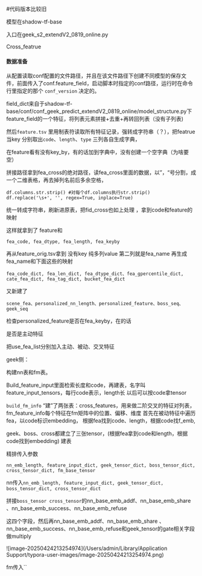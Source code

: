 #代码版本比较旧 

模型在shadow-tf-base 

入口在geek_s2_extendV2_0819_online.py



Cross_featrue



#### 数据准备

从配置读取conf配置的文件路径，并且在该文件路径下创建不同模型的保存文件，前面传入了conf.feature_field，启动脚本时指定的conf路径，运行时在命令行里指定的那个 `conf_version` 决定的。

field_dict来自于shadow-tf-base/conf/conf_geek_predict_extendV2_0819_online/model_structure.py下 feature_field的一个特征，将列表元素拼接+去重+再转回列表（没有子列表)

然后`feature.tsv` 里用制表符读取所有特征记录，强转成字符串（？），把featrue当key  分别取出`code`、`length`、`type` 三列各自生成字典，

在feature看有没有key_by，有的话加到字典中，没有创建一个空字典（为啥要空）

拼接路径拿到fea_cross的绝对路径，读fea_cross里面的数据，以”，“号分割，成一个二维表格，再去掉列名前后多余空格，

```
df.columns.str.strip() #对每个df.columns执行str.strip()
df.replace('\s+', '', regex=True, inplace=True)
```

统一转成字符串，刷新进原表，把fid_cross也如上处理 ，拿到code和feature的映射

这样就拿到了 feature和

```
fea_code, fea_dtype, fea_length, fea_keyby
```

再从feature_orig.tsv拿到 没有key 纯多列value  第二列就是fea_name 再生成fea_name和下面这些的映射

```
fea_code_dict, fea_len_dict, fea_dtype_dict、fea_gpercentile_dict, cate_fea_dict, fea_tag_dict, bucket_fea_dict
```

又新建了

```
scene_fea、personalized_nn_length、personalized_feature、boss_seq、geek_seq
```

检查personalized_feature是否在fea_keyby，在的话

是否是主动特征

把use_fea_list分别加入主动、被动、交叉特征

geek侧：

构建nn表和fm表。

Build_feature_input里面检索长度和code，再建表，名字叫feature_input_tensors，每行code表示，length长  以后可以按code拿tensor

`build_fm_info` “建”了两张表：cross_features，用来做二阶交叉的特征对列表，fm_feature_info每个特征在fm矩阵中的位置、偏移、维度 首先在被动特征中遍历fea，以code标识embedding， 根据fea找到code、length，根据code找f_emb,



geek、boss、cross都建立了三张tensor，(根据fea拿到code和length，根据code找到embedding)  建表





精排传入参数 

`nn_emb_length, feature_input_dict, geek_tensor_dict, boss_tensor_dict, cross_tensor_dict, fm_base_tensor`

nn传入`nn_emb_length, feature_input_dict, geek_tensor_dict, boss_tensor_dict, cross_tensor_dict`

拼接`boss_tensor cross_tensor`的nn_base_emb_addf、nn_base_emb_share 、nn_base_emb_success、nn_base_emb_refuse

这四个字段，然后再nn_base_emb_addf、nn_base_emb_share 、nn_base_emb_success、nn_base_emb_refuse和geek_tensor的gate相关字段做multiply



![image-20250424213254974](/Users/admin/Library/Application Support/typora-user-images/image-20250424213254974.png)

fm传入``

